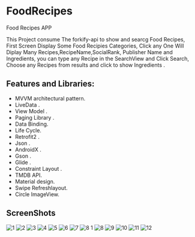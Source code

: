 # FoodRecipes
Food Recipes APP

This Project consume The forkify-api to show and searcg Food Recipes, First Screen Display Some Food Recipies Categories, Click any One Will Diplay Many Recipes,RecipeName,SocialRank, Publisher Name and Ingredients, you can type any Recipe in the SearchView and Click Search, Choose any Recipes from results and click to show Ingredients .

## Features and Libraries:
 
   - MVVM architectural pattern.<br/>
   - LiveData .<br/>
   - View Model .<br/>
   - Paging Library .<br/>
   - Data Binding.<br/>
   - Life Cycle.<br/>
   - Retrofit2 .<br/>
   - Json .<br/>
   - AndroidX .<br/>
   - Gson .<br/>
   - Glide .<br/>
   - Constraint Layout .<br/>
   - TMDB API.<br/>
   - Material design.<br/>
   - Swipe Refreshlayout.<br/>
   - Circle ImageView. <br/>

## ScreenShots

![1](https://user-images.githubusercontent.com/11637355/99400586-cc035f80-28ef-11eb-97de-617ec951e4c4.png)
![2](https://user-images.githubusercontent.com/11637355/99401070-6b285700-28f0-11eb-9add-84dfa8d87160.png)
![3](https://user-images.githubusercontent.com/11637355/99401221-9e6ae600-28f0-11eb-89ac-f003b79299df.png)
![4](https://user-images.githubusercontent.com/11637355/99414489-8a7ab080-28ff-11eb-9ad3-9e99db97f376.png)
![5](https://user-images.githubusercontent.com/11637355/99401521-f275ca80-28f0-11eb-8524-766fcc4fc9a6.png)
![6](https://user-images.githubusercontent.com/11637355/99402263-d161a980-28f1-11eb-9af7-e9155633e972.png)
![7](https://user-images.githubusercontent.com/11637355/99402624-37e6c780-28f2-11eb-83e1-870480277b11.png)
![8 1](https://user-images.githubusercontent.com/11637355/99416105-2c4ecd00-2901-11eb-81f5-e9b055f42c98.png)
![8](https://user-images.githubusercontent.com/11637355/99410372-13dbb400-28fb-11eb-855a-9d5a5414b4bb.png)
![9](https://user-images.githubusercontent.com/11637355/99412406-5b633f80-28fd-11eb-9600-42d2a9ad5ed8.png)
![10](https://user-images.githubusercontent.com/11637355/99412945-ee9c7500-28fd-11eb-8666-2f4a33f983d1.png)
![11](https://user-images.githubusercontent.com/11637355/99415013-0f65ca00-2900-11eb-937e-300aceb291f5.png)
![12](https://user-images.githubusercontent.com/11637355/99413257-44711d00-28fe-11eb-8e7e-c778f4c49ea6.png)
